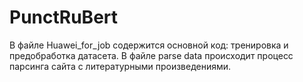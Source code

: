 # PunctRuBert
В файле Huawei_for_job содержится основной код: тренировка и предобработка датасета.
В файле parse data происходит процесс парсинга сайта с литературными произведениями.
